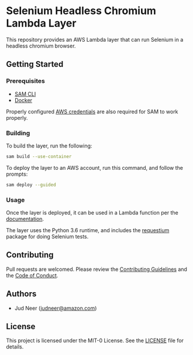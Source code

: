 # Selenium Headless Chromium Lambda Layer

This repository provides an AWS Lambda layer that can run Selenium in
a headless chromium browser.


## Getting Started


### Prerequisites

*  [SAM CLI](https://docs.aws.amazon.com/serverless-application-model/latest/developerguide/serverless-sam-cli-install.html)
*  [Docker](https://docs.docker.com/get-docker/)

Properly configured [AWS credentials](https://docs.aws.amazon.com/cli/latest/userguide/cli-chap-configure.html) are
also required for SAM to work properly.


### Building

To build the layer, run the following:

```bash
sam build --use-container
```

To deploy the layer to an AWS account, run this command, and follow the prompts:

```bash
sam deploy --guided
```

### Usage

Once the layer is deployed, it can be used in a Lambda function per the
[documentation](https://docs.aws.amazon.com/lambda/latest/dg/configuration-layers.html).

The layer uses the Python 3.6 runtime, and includes the [requestium](https://pypi.org/project/requestium/)
package for doing Selenium tests.


## Contributing

Pull requests are welcomed. Please review the [Contributing Guidelines](CONTRIBUTING.md)
and the [Code of Conduct](CODE_OF_CONDUCT.md).


## Authors

*  Jud Neer (judneer@amazon.com)


## License

This project is licensed under the MIT-0 License. See the [LICENSE](LICENSE) file for details.
